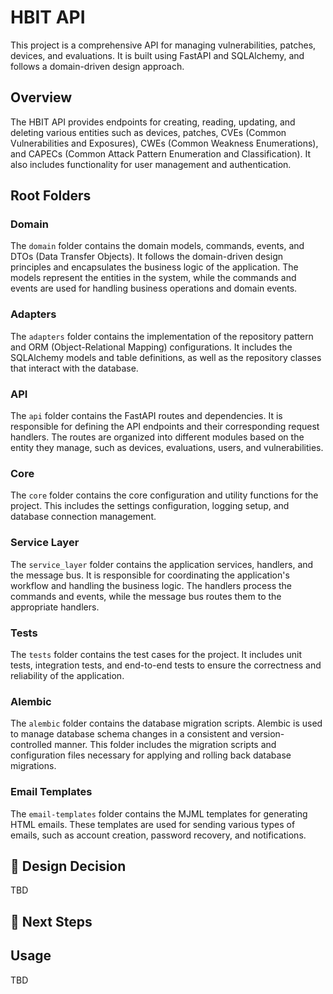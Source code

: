 # HBIT API

This project is a comprehensive API for managing vulnerabilities, patches, devices, and evaluations. It is built using FastAPI and SQLAlchemy, and follows a domain-driven design approach.

## Overview

The HBIT API provides endpoints for creating, reading, updating, and deleting various entities such as devices, patches, CVEs (Common Vulnerabilities and Exposures), CWEs (Common Weakness Enumerations), and CAPECs (Common Attack Pattern Enumeration and Classification). It also includes functionality for user management and authentication.

## Root Folders

### Domain

The `domain` folder contains the domain models, commands, events, and DTOs (Data Transfer Objects). It follows the domain-driven design principles and encapsulates the business logic of the application. The models represent the entities in the system, while the commands and events are used for handling business operations and domain events.

### Adapters

The `adapters` folder contains the implementation of the repository pattern and ORM (Object-Relational Mapping) configurations. It includes the SQLAlchemy models and table definitions, as well as the repository classes that interact with the database.

### API

The `api` folder contains the FastAPI routes and dependencies. It is responsible for defining the API endpoints and their corresponding request handlers. The routes are organized into different modules based on the entity they manage, such as devices, evaluations, users, and vulnerabilities.

### Core

The `core` folder contains the core configuration and utility functions for the project. This includes the settings configuration, logging setup, and database connection management.

### Service Layer

The `service_layer` folder contains the application services, handlers, and the message bus. It is responsible for coordinating the application's workflow and handling the business logic. The handlers process the commands and events, while the message bus routes them to the appropriate handlers.

### Tests

The `tests` folder contains the test cases for the project. It includes unit tests, integration tests, and end-to-end tests to ensure the correctness and reliability of the application.

### Alembic

The `alembic` folder contains the database migration scripts. Alembic is used to manage database schema changes in a consistent and version-controlled manner. This folder includes the migration scripts and configuration files necessary for applying and rolling back database migrations.


### Email Templates

The `email-templates` folder contains the MJML templates for generating HTML emails. These templates are used for sending various types of emails, such as account creation, password recovery, and notifications.

## 🎲 Design Decision

TBD

## 🚀 Next Steps

## Usage

TBD
